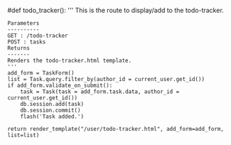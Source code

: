 #def todo_tracker():
    '''
    This is the route to display/add to the todo-tracker.

    Parameters
    ----------
    GET : /todo-tracker
    POST : tasks
    Returns
    -------
    Renders the todo-tracker.html template.
    '''
    add_form = TaskForm()
    list = Task.query.filter_by(author_id = current_user.get_id())
    if add_form.validate_on_submit():
        task = Task(task = add_form.task.data, author_id = current_user.get_id())
        db.session.add(task)
        db.session.commit()
        flash('Task added.')

    return render_template("/user/todo-tracker.html", add_form=add_form, list=list)
